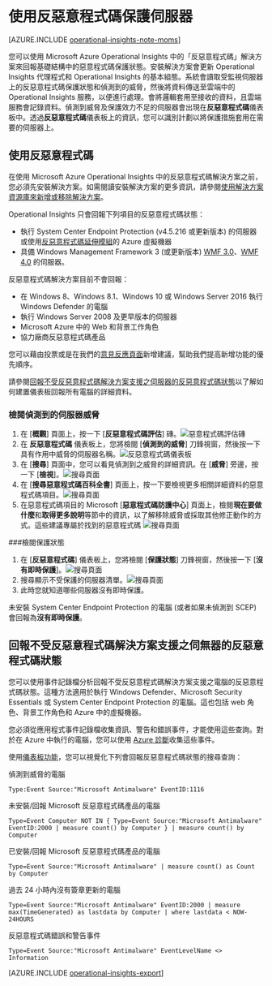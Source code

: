 <properties
   pageTitle="使用反惡意程式碼保護伺服器"
   description="反惡意程式碼能協助您保護基礎結構中的伺服器，避免惡意程式碼侵擾"
   services="operational-insights"
   documentationCenter=""
   authors="bandersmsft"
   manager="jwhit"
   editor="" />
<tags
   ms.service="operational-insights"
   ms.devlang="na"
   ms.topic="article"
   ms.tgt_pltfrm="na"
   ms.workload="na"
   ms.date="09/10/2015"
   ms.author="banders" />

# 使用反惡意程式碼保護伺服器

[AZURE.INCLUDE [operational-insights-note-moms](../../includes/operational-insights-note-moms.md)]

您可以使用 Microsoft Azure Operational Insights 中的「反惡意程式碼」解決方案來回報基礎結構中的惡意程式碼保護狀態。安裝解決方案會更新 Operational Insights 代理程式和 Operational Insights 的基本組態。系統會讀取受監視伺服器上的反惡意程式碼保護狀態和偵測到的威脅，然後將資料傳送至雲端中的 Operational Insights 服務，以便進行處理。會將邏輯套用至接收的資料，且雲端服務會記錄資料。偵測到威脅及保護效力不足的伺服器會出現在**反惡意程式碼**儀表板中。透過**反惡意程式碼**儀表板上的資訊，您可以識別計劃以將保護措施套用在需要的伺服器上。

## 使用反惡意程式碼

在使用 Microsoft Azure Operational Insights 中的反惡意程式碼解決方案之前，您必須先安裝解決方案。如需閱讀安裝解決方案的更多資訊，請參閱[使用解決方案資源庫來新增或移除解決方案](operational-insights-setup-workspace.md)。

Operational Insights 只會回報下列項目的反惡意程式碼狀態：

- 執行 System Center Endpoint Protection (v4.5.216 或更新版本) 的伺服器或使用[反惡意程式碼延伸模組](http://go.microsoft.com/fwlink/?linkid=398023)的 Azure 虛擬機器
- 具備 Windows Management Framework 3 (或更新版本) [WMF 3.0](https://support.microsoft.com/zh-TW/kb/2506143)、[WMF 4.0](http://www.microsoft.com/zh-TW/download/details.aspx?id=40855) 的伺服器。

反惡意程式碼解決方案目前不會回報：

- 在 Windows 8、Windows 8.1、Windows 10 或 Windows Server 2016 執行 Windows Defender 的電腦
- 執行 Windows Server 2008 及更早版本的伺服器
- Microsoft Azure 中的 Web 和背景工作角色
- 協力廠商反惡意程式碼產品

您可以藉由投票或是在我們的[意見反應頁面](http://feedback.azure.com/forums/267889-azure-operational-insights/category/88093-malware-assessment-solution)新增建議，幫助我們提高新增功能的優先順序。

請參閱[回報不受反惡意程式碼解決方案支援之伺服器的反惡意程式碼狀態](#reporting-antimalware-status-for-servers-not-supported-by-the-antimalware-solution)以了解如何建置儀表板回報所有電腦的詳細資料。

### 檢閱偵測到的伺服器威脅

1. 在 [**概觀**] 頁面上，按一下 [**反惡意程式碼評估**] 磚。![惡意程式碼評估磚](./media/operational-insights-antimalware/antimalware01.png)
2. 在 **反惡意程式碼** 儀表板上，您將檢閱 [**偵測到的威脅**] 刀鋒視窗，然後按一下具有作用中威脅的伺服器名稱。![反惡意程式碼儀表板](./media/operational-insights-antimalware/antimalware02.png)
3. 在 [**搜尋**] 頁面中，您可以看見偵測到之威脅的詳細資訊。在 [**威脅**] 旁邊，按一下 [**檢視**]。![搜尋頁面](./media/operational-insights-antimalware/antimalware03.png)
4. 在 [**搜尋惡意程式碼百科全書**] 頁面上，按一下要檢視更多相關詳細資料的惡意程式碼項目。![搜尋頁面](./media/operational-insights-antimalware/antimalware04.png)
5. 在惡意程式碼項目的 Microsoft [**惡意程式碼防護中心**] 頁面上，檢閱**現在要做什麼**和**取得更多說明**等節中的資訊，以了解移除威脅或採取其他修正動作的方式。這些建議專屬於找到的惡意程式碼 ![搜尋頁面](./media/operational-insights-antimalware/antimalware05.png)

###檢閱保護狀態

1. 在 [**反惡意程式碼**] 儀表板上，您將檢閱 [**保護狀態**] 刀鋒視窗，然後按一下 [**沒有即時保護**]。![搜尋頁面](./media/operational-insights-antimalware/antimalware06.png)
2. 搜尋顯示不受保護的伺服器清單。![搜尋頁面](./media/operational-insights-antimalware/antimalware07.png)
3. 此時您就知道哪些伺服器沒有即時保護。

未安裝 System Center Endpoint Protection 的電腦 (或者如果未偵測到 SCEP) 會回報為**沒有即時保護**。

## 回報不受反惡意程式碼解決方案支援之伺無器的反惡意程式碼狀態

您可以使用事件記錄檔分析回報不受反惡意程式碼解決方案支援之電腦的反惡意程式碼狀態。這種方法適用於執行 Windows Defender、Microsoft Security Essentials 或 System Center Endpoint Protection 的電腦。這也包括 web 角色、背景工作角色和 Azure 中的虛擬機器。

您必須從應用程式事件記錄檔收集資訊、警告和錯誤事件，才能使用這些查詢。對於在 Azure 中執行的電腦，您可以使用 [Azure 診斷](operational-insights-analyze-data-azure.md)收集這些事件。

使用[儀表板功能](operational-insights-use-dashboards.md)，您可以視覺化下列會回報反惡意程式碼狀態的搜尋查詢：

偵測到威脅的電腦

`Type:Event Source:"Microsoft Antimalware" EventID:1116`


未安裝/回報 Microsoft 反惡意程式碼產品的電腦

`Type=Event Computer NOT IN { Type=Event Source:"Microsoft Antimalware" EventID:2000 | measure count() by Computer } | measure count() by Computer`


已安裝/回報 Microsoft 反惡意程式碼產品的電腦

`Type=Event Source:"Microsoft Antimalware" | measure count() as Count by Computer`


過去 24 小時內沒有簽章更新的電腦

`Type=Event Source:"Microsoft Antimalware" EventID:2000 | measure max(TimeGenerated) as lastdata by Computer | where lastdata < NOW-24HOURS`


反惡意程式碼錯誤和警告事件

`Type=Event Source:"Microsoft Antimalware" EventLevelName <> Information`

[AZURE.INCLUDE [operational-insights-export](../../includes/operational-insights-export.md)]

<!---HONumber=Sept15_HO3-->